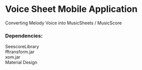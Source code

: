 # Voice Sheet Mobile Application
Converting Melody Voice into MusicSheets / MusicScore

### Dependencies: 
SeescoreLibrary<br/>
fftransform.jar<br/>
xom.jar<br/>
Material Design
